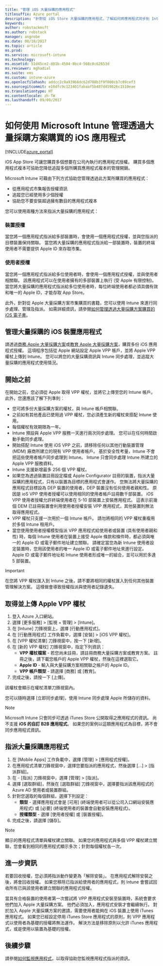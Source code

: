 ```yaml
---
title: "管理 iOS 大量採購的應用程式"
titlesuffix: Azure portal
description: "針對從 iOS Store 大量採購的應用程式，了解如何將應用程式同步到 Intune，然後管理及並追蹤其使用情況。"
keywords: 
author: robstackmsft
ms.author: robstack
manager: angrobe
ms.date: 08/18/2017
ms.topic: article
ms.prod: 
ms.service: microsoft-intune
ms.technology: 
ms.assetid: 51d45ce2-d81b-4584-8bc4-568c8c62653d
ms.reviewer: mghadial
ms.suite: ems
ms.custom: intune-azure
ms.openlocfilehash: addcc2c9a939b8dc62d708b3f9f000cb7c09cef3
ms.sourcegitcommit: e10dfc9c123401fabaaf5b487d459826c1510eae
ms.translationtype: HT
ms.contentlocale: zh-TW
ms.lasthandoff: 09/09/2017
---
```

# <a name="how-to-manage-ios-apps-you-purchased-through-a-volume-purchase-program-with-microsoft-intune"></a>如何使用 Microsoft Intune 管理透過大量採購方案購買的 iOS 應用程式


[!INCLUDE[azure_portal](./includes/azure_portal.md)]

iOS App Store 可讓您購買多個想要在公司內執行的應用程式授權。 購買多個應用程式複本可協助您降低追蹤多個所購買應用程式複本的管理開銷。

Microsoft Intune 可藉由下列方式協助您管理透過此方案所購買的應用程式：

- 從應用程式市集報告授權資訊
- 追蹤您已經使用多少個授權
- 協助您不要安裝超過擁有數目的應用程式複本

您可以使用兩種方法來指派大量採購的應用程式：

### <a name="device-licensing"></a>裝置授權

當您將一個應用程式指派給多部裝置時，會使用一個應用程式授權，並與您指派的目標裝置保持關聯。
當您將大量採購的應用程式指派給一部裝置時，裝置的終端使用者不需要提供 Apple ID 來存取市集。 



### <a name="user-licensing"></a>使用者授權

當您將一個應用程式指派給多位使用者時，會使用一個應用程式授權，並與使用者相關聯。 該應用程式可以在使用者擁有的多部裝置上執行 (受 Apple 有限控制)。
當您將大量採購的應用程式指派給多位使用者時，每位終端使用者都必須具備有效和唯一的 Apple ID，才能存取 App Store。


此外，針對從 Apple 大量採購方案市集購買的書籍，您可以使用 Intune 來進行同步處理、管理及指派。 如需詳細資訊，請參閱[如何管理透過大量採購方案購買的 iOS 電子書](vpp-ebooks-ios.md)。


## <a name="manage-volume-purchased-apps-for-ios-devices"></a>管理大量採購的 iOS 裝置應用程式
請透過[商務 Apple 大量採購方案](http://www.apple.com/business/vpp/)或[教育 Apple 大量採購方案](http://volume.itunes.apple.com/us/store)，購買多份 iOS 應用程式授權。 這項程序包括從 Apple 網站設定 Apple VPP 帳戶，並將 Apple VPP 權杖上傳到 Intune。  您可以將您的大量採購資訊與 Intune 同步處理，並追蹤大量採購的應用程式使用情況。

## <a name="before-you-start"></a>開始之前
在開始之前，您必須從 Apple 取得 VPP 權杖，並將它上傳至您的 Intune 帳戶。 此外，您還應該了解下列準則︰

* 您可將多份大量採購方案的權杖，與 Intune 帳戶相關聯。
* 之前如有其他產品已使用過 VPP 權杖，您必須產生新的權杖來搭配 Intune 使用。
* 每個權杖有效期限為一年。
* Intune 預設與 Apple VPP 服務一天進行兩次同步處理。 您可以在任何時間啟動手動同步處理。
* 開始搭配 Intune 使用 iOS VPP 之前，請移除任何以其他行動裝置管理 (MDM) 廠商所建立的現有 VPP 使用者帳戶。 基於安全性考量，Intune 不會把這些使用者帳戶同步處理到 Intune。 Intune 只會同步處理 Intune 所建立的 Apple VPP 服務資料。
* Intune 支援新增最多 256 個 VPP 權杖。
* 如果您為透過裝置註冊設定檔或 Apple Configurator 註冊的裝置，指派大量採購的應用程式，只有以裝置為目標的應用程式會運作。 您無法將大量採購的應用程式目標設為 DEP 裝置的使用者，DEP 裝置沒有任何使用者親和性。
原因是 ioS VPP 使用者授權可以使用相同的使用者帳戶註冊數千部裝置。 iOS VPP 使用者授權允許終端使用者在 5-10 部裝置上安裝應用程式。
這表示前幾個 DEM 已註冊裝置會利用使用者授權安裝 VPP 應用程式，其他裝置則無法取得應用程式。
* VPP 權杖只支援一次用於一個 Intune 帳戶。 請勿將相同的 VPP 權杖重複用於多個 Intune 租用戶。
* 當您使用使用者授權模型指派 VPP 應用程式給使用者或裝置 (具有使用者親和性) 時，每個 Intune 使用者在裝置上接受 Apple 條款和條件時，都必須與唯一的 Apple ID 或電子郵件地址建立關聯。
請確定當您為新 Intune 使用者設定裝置時，您用該使用者的唯一 Apple ID 或電子郵件地址來進行設定。 Apple ID 或電子郵件地址和 Intune 使用者形成唯一的組合，並可以用於多達 5 部裝置。

>[!IMPORTANT]
>在您將 VPP 權杖匯入到 Intune 之後，請不要將相同的權杖匯入到任何其他裝置管理解決方案。 這樣做會導致授權指派與使用者記錄遺失。

## <a name="to-get-and-upload-an-apple-vpp-token"></a>取得並上傳 Apple VPP 權杖

1. 登入 Azure 入口網站。
2. 選擇 [更多服務]  >  [監視 + 管理]  >  [Intune]。
3. 在 [Intune] 刀鋒視窗上，選擇 [行動應用程式]。
1.  在 [行動應用程式] 工作負載中，選擇 [安裝] > [iOS VPP 權杖]。
2.  在 [VPP 權杖清單] 刀鋒視窗中，按一下 [新增]。
3.  在 [新的 VPP 權杖] 刀鋒視窗中，指定下列資訊：
    - **VPP 權杖檔案** - 若您尚未註冊，請註冊商務大量採購方案或教育方案。 註冊之後，請下載您帳戶的 Apple VPP 權杖，然後在這裡選取它。
    - **Apple ID** - 輸入與大量採購方案相關聯之帳戶的 Apple ID。
    - **VPP 帳戶類型** - 請選擇 [商務] 或 [教育]。
4. 完成之後，請按一下 [上傳]。

該權杖會顯示在權杖清單刀鋒視窗內。


您可以隨時選擇 [立即同步處理]，使用 Intune 同步處理 Apple 所儲存的資料。

> [!NOTE]
> Microsoft Intune 只會同步可透過 iTunes Store 公開取得之應用程式的資訊。 尚不支援 **iOS 的自訂 B2B 應用程式**。 如果您的案例以這類應用程式為目標，將不會同步應用程式資訊。

## <a name="to-assign-a-volume-purchased-app"></a>指派大量採購應用程式

1.  在 [Mobile Apps] 工作負載中，選擇 [管理] > [應用程式授權]。
2.  在應用程式清單刀鋒視窗中，選擇您要指派的應用程式，然後選擇 [...] > [指派群組]。
3.  在 <app name> - [指派] 刀鋒視窗中，選擇 [管理] > [指派]。
4.  選擇 [選取群組]，然後在 [選取群組] 刀鋒視窗中，選擇要指派該應用程式的 Azure AD 使用者或裝置群組。
5.  針對您選取的每個群組，選擇下列設定：
    - **類型** - 選擇應用程式會是 [可用] (終端使用者可以從公司入口網站安裝應用程式) 或 [必要] (終端使用者的裝置會自動安裝應用程式)。
    - **授權類型** - 選擇 [使用者授權] 或 [裝置授權]。
6.  完成之後，請選擇 [儲存]。


>[!NOTE]
>顯示的應用程式清單與權杖建立關聯。 如果您的應用程式與多個 VPP 權杖建立關聯，您會看到相同的應用程式顯示多次；針對每個權杖各一次。

## <a name="further-information"></a>進一步資訊

若要回收授權，您必須將指派動作變更為「解除安裝」。 在應用程式解除安裝之後，將會回收授權。 如果您移除已指派給使用者的應用程式，則 Intune 會嘗試回收所有已與該使用者建立關聯的應用程式授權。

當具有合格裝置的使用者第一次嘗試將 VPP 應用程式安裝至裝置時，系統會要求他們加入 Apple 大量採購方案。 他們必須加入，應用程式安裝才會繼續執行。 對於加入 Apple 大量採購方案的邀請，需要使用者能夠在 iOS 裝置上使用 iTunes 應用程式。 如果您已經設定停用 iTunes Store 應用程式的原則，則 VPP 應用程式以使用者為基礎的授權將無法運作。 解決方法是移除原則以允許 iTunes 應用程式，或是使用以裝置為基礎的授權。



## <a name="next-steps"></a>後續步驟

請參閱[如何監視應用程式](apps-monitor.md)，以取得協助您監視應用程式指派的資訊。